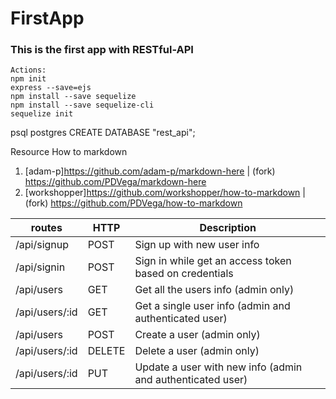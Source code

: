 # FirstApp
### This is the first app with RESTful-API

    Actions:
    npm init
    express --save=ejs
    npm install --save sequelize
    npm install --save sequelize-cli
    sequelize init

psql postgres
CREATE DATABASE "rest_api";

Resource How to markdown
1. [adam-p]https://github.com/adam-p/markdown-here | (fork) https://github.com/PDVega/markdown-here
2. [workshopper]https://github.com/workshopper/how-to-markdown | (fork) https://github.com/PDVega/how-to-markdown 


routes | HTTP | Description
-------|------|------------
/api/signup | POST | Sign up with new user info
/api/signin | POST | Sign in while get an access token based on credentials
/api/users   | GET | Get all the users info (admin only)
/api/users/:id | GET | Get a single user info (admin and authenticated user)
/api/users | POST | Create a user (admin only)
/api/users/:id | DELETE | Delete a user (admin only)
/api/users/:id | PUT | Update a user with new info (admin and authenticated user)
